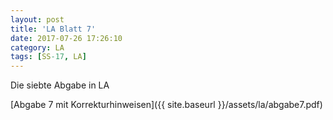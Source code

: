 ```yaml
---
layout: post
title: 'LA Blatt 7'
date: 2017-07-26 17:26:10
category: LA
tags: [SS-17, LA]
---
```



Die siebte Abgabe in LA

[Abgabe 7 mit Korrekturhinweisen]({{ site.baseurl }}/assets/la/abgabe7.pdf)